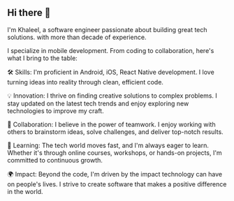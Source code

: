 ## Hi there 👋

I'm Khaleel, a software engineer passionate about building great tech solutions. with more than decade of experience.



I specialize in mobile development. From coding to collaboration, here's what I bring to the table:

🛠️ Skills: I'm proficient in Android, iOS, React Native development.
  I love turning ideas into reality through clean, efficient code.

💡 Innovation: I thrive on finding creative solutions to complex problems.
   I stay updated on the latest tech trends and enjoy exploring new technologies to improve my craft.

🤝 Collaboration: I believe in the power of teamwork.
   I enjoy working with others to brainstorm ideas, solve challenges, and deliver top-notch results.

🌱 Learning: The tech world moves fast, and I'm always eager to learn.
   Whether it's through online courses, workshops, or hands-on projects, I'm committed to continuous growth.

🌍 Impact: Beyond the code, I'm driven by the impact technology can have on people's lives.
   I strive to create software that makes a positive difference in the world.
